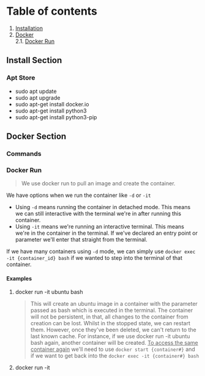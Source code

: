# Table of contents
1. [Installation](#install-section)
2. [Docker](#docker-section) \
    2.1. [Docker Run](#docker-run)

## Install Section
### Apt Store
- sudo apt update
- sudo apt upgrade
- sudo apt-get install docker.io
- sudo apt-get install python3
- sudo apt-get install python3-pip


## Docker Section
### Commands
### Docker Run
> We use docker run to pull an image and create the container.

We have options when we run the container like ```-d``` or ```-it```
- Using ```-d``` means running the container in detached mode. This means we can still interactive with the terminal we're in after running this container.
- Using ```-it``` means we're running an interactive terminal. This means we're in the container in the terminal. If we've declared an entry point or parameter we'll enter that straight from the terminal.

If we have many containers using ```-d``` mode, we can simply use ```docker exec -it {container_id} bash``` if we wanted to step into the terminal of that container. 

#### Examples
1. docker run -it ubuntu bash
    > This will create an ubuntu image in a container with the parameter passed as bash which is executed in the terminal.
    > The container will not be persistent, in that, all changes to the container from creation can be lost. Whilst in the stopped state, we can restart them. However, once they've been deleted, we can't return to the last known cache. For instance, if we use docker run -it ubuntu bash again, another container will be created. <ins>To access the same container again</ins> we'll need to use ```docker start {container#}``` and if we want to get back into the ```docker exec -it {container#} bash```
2. docker run -it